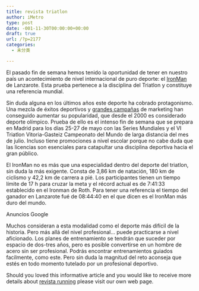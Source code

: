 ```yaml
---
title: revista triatlon
author: iMetro
type: post
date: -001-11-30T00:00:00+00:00
draft: true
url: /?p=2177
categories:
  - 未分类

---
```

El pasado fin de semana hemos tenido la oportunidad de tener en nuestro país un acontecimiento de nivel internacional de puro deporte: el [IronMan][1] de Lanzarote. Esta prueba pertenece a la disciplina del Triatlon y constituye una referencia mundial.

Sin duda alguna en los últimos años este deporte ha cobrado protagonismo. Una mezcla de éxitos deportivos y [grandes campañas][2] de marketing han conseguido aumentar su popularidad, que desde el 2000 es considerado deporte olímpico. Prueba de ello es el intenso fin de semana que se prepara en Madrid para los días 25-27 de mayo con las Series Mundiales y el VI Triatlon Vitoria-Gasteiz Campeonato del Mundo de larga distancia del mes de julio. Incluso tiene promociones a nivel escolar porque no cabe duda que las licencias son esenciales para catapultar una disciplina deportiva hacia el gran público.

El IronMan no es más que una especialidad dentro del deporte del triatlon, sin duda la más exigente. Consta de 3,86 km de natación, 180 km de ciclismo y 42,2 km de carrera a pié. Los participantes tienen un tiempo límite de 17 h para cruzar la meta y el récord actual es de 7:41:33 establecido en el Ironman de Roth. Para tener una referencia el tiempo del ganador en Lanzarote fué de 08:44:40 en el que dicen es el IronMan más duro del mundo.

Anuncios Google

Muchos consideran a esta modalidad como el deporte más difícil de la historia. Pero más allá del nivel profesional… puede practicarse a nivel aficionado. Los planes de entrenamiento se tendrán que suceder por espacio de dos-tres años, pero es posible convertirse en un hombre de acero sin ser profesional. Podrás encontrar entrenamientos guiados facilmente, como este. Pero sin duda la magnitud del reto aconseja que estés en todo momento tutelado por un profesional deportivo.

Should you loved this informative article and you would like to receive more details about [revista running][3] please visit our own web page.

 [1]: http://www.squidoo.com/search/results?q=IronMan
 [2]: http://www.encyclopedia.com/searchresults.aspx?q=grandes+campa%C3%B1as
 [3]: http://blogdedeporte.com/en-que-consiste-el-triatlon/